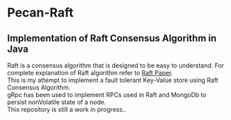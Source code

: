 # Pecan-Raft
## Implementation of Raft Consensus Algorithm in Java
Raft is a consensus algorithm that is designed to be easy to understand.
For complete explanation of Raft algorithm refer to [Raft Paper](https://raft.github.io/raft.pdf).  
This is my attempt to implement a fault tolerant Key-Value store using Raft Consensus Algorithm.  
gRpc has been used to implement RPCs used in Raft and MongoDb to persist nonVolatile state of a node.  
This repository is still a work in progress..
